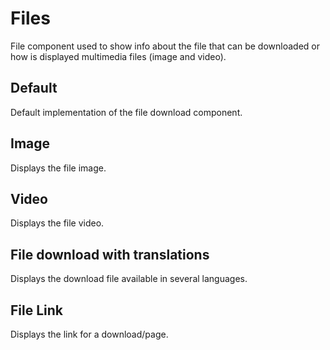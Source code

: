 # Files

File component used to show info about the file that can be downloaded or how
is displayed multimedia files (image and video).

## Default

Default implementation of the file download component.

## Image

Displays the file image.

## Video

Displays the file video.

## File download with translations

Displays the download file available in several languages.

## File Link

Displays the link for a download/page.
